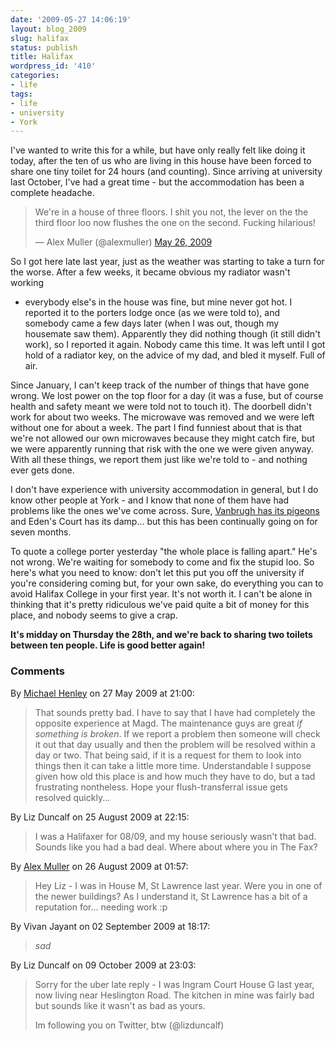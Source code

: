```yaml
---
date: '2009-05-27 14:06:19'
layout: blog_2009
slug: halifax
status: publish
title: Halifax
wordpress_id: '410'
categories:
- life
tags:
- life
- university
- York
---
```


I've wanted to write this for a while, but have only really felt like doing it
today, after the ten of us who are living in this house have been forced to
share one tiny toilet for 24 hours (and counting). Since arriving at
university last October, I've had a great time - but the accommodation has
been a complete headache.

<blockquote class="twitter-tweet"><p>We're in a house of three floors. I shit you not, the lever on the the third floor loo now flushes the one on the second. Fucking hilarious!</p>&mdash; Alex Muller (@alexmuller) <a href="https://twitter.com/alexmuller/status/1926621957" data-datetime="2009-05-26T18:53:09+00:00">May 26, 2009</a></blockquote>

So I got here late last year, just as the weather was starting to take a turn
for the worse. After a few weeks, it became obvious my radiator wasn't working
- everybody else's in the house was fine, but mine never got hot. I reported
it to the porters lodge once (as we were told to), and somebody came a few
days later (when I was out, though my housemate saw them). Apparently they did
nothing though (it still didn't work), so I reported it again. Nobody came
this time. It was left until I got hold of a radiator key, on the advice of my
dad, and bled it myself. Full of air.

Since January, I can't keep track of the number of things that have gone
wrong. We lost power on the top floor for a day (it was a fuse, but of course
health and safety meant we were told not to touch it). The doorbell didn't
work for about two weeks. The microwave was removed and we were left without
one for about a week. The part I find funniest about that is that we're not
allowed our own microwaves because they might catch fire, but we were
apparently running that risk with the one we were given anyway. With all these
things, we report them just like we're told to - and nothing ever gets done.

I don't have experience with university accommodation in general, but I do
know other people at York - and I know that none of them have had problems
like the ones we've come across. Sure, [Vanbrugh has its
pigeons](http://www.nouse.co.uk/2009/05/12/pigeon-health-and-safety-risk-in-vanbrugh/)
and Eden's Court has its damp... but this has been continually going on for
seven months.

To quote a college porter yesterday "the whole place is falling apart." He's
not wrong. We're waiting for somebody to come and fix the stupid loo. So
here's what you need to know: don't let this put you off the university if
you're considering coming but, for your own sake, do everything you can to
avoid Halifax College in your first year. It's not worth it. I can't be alone
in thinking that it's pretty ridiculous we've paid quite a bit of money for
this place, and nobody seems to give a crap.

**It's midday on Thursday the 28th, and we're back to sharing two toilets
between ten people. Life is good better again!**

### Comments ###

By [Michael Henley](http://www.michaelhenley.co.uk) on 27 May 2009 at 21:00:

> That sounds pretty bad. I have to say that I have had completely the opposite
> experience at Magd. The maintenance guys are great *if something is broken*. If
> we report a problem then someone will check it out that day usually and then the
> problem will be resolved within a day or two. That being said, if it is a
> request for them to look into things then it can take a little more time.
> Understandable I suppose given how old this place is and how much they have to
> do, but a tad frustrating nontheless. Hope your flush-transferral issue gets
> resolved quickly...

By Liz Duncalf on 25 August 2009 at 22:15:

> I was a Halifaxer for 08/09, and my house seriously wasn't that bad. Sounds like
> you had a bad deal. Where about where you in The Fax?

By [Alex Muller](http://alex.mullr.net/blog/) on 26 August 2009 at 01:57:

> Hey Liz - I was in House M, St Lawrence last year. Were you in one of the newer
> buildings? As I understand it, St Lawrence has a bit of a reputation for…
> needing work :p

By Vivan Jayant on 02 September 2009 at 18:17:

> *sad*

By Liz Duncalf on 09 October 2009 at 23:03:

> Sorry for the uber late reply - I was Ingram Court House G last year, now living
> near Heslington Road. The kitchen in mine was fairly bad but sounds like it
> wasn't as bad as yours.
> 
> Im following you on Twitter, btw (@lizduncalf)
